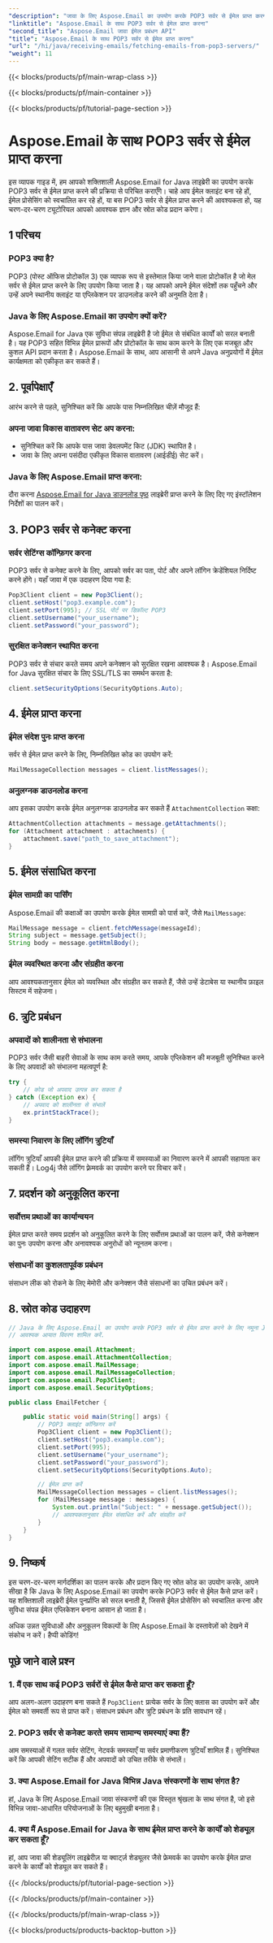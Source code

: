 ```yaml
---
"description": "जावा के लिए Aspose.Email का उपयोग करके POP3 सर्वर से ईमेल प्राप्त करना सीखें। स्रोत कोड और FAQ सहित चरण-दर-चरण मार्गदर्शिका।"
"linktitle": "Aspose.Email के साथ POP3 सर्वर से ईमेल प्राप्त करना"
"second_title": "Aspose.Email जावा ईमेल प्रबंधन API"
"title": "Aspose.Email के साथ POP3 सर्वर से ईमेल प्राप्त करना"
"url": "/hi/java/receiving-emails/fetching-emails-from-pop3-servers/"
"weight": 11
---
```


{{< blocks/products/pf/main-wrap-class >}}

{{< blocks/products/pf/main-container >}}

{{< blocks/products/pf/tutorial-page-section >}}

# Aspose.Email के साथ POP3 सर्वर से ईमेल प्राप्त करना

इस व्यापक गाइड में, हम आपको शक्तिशाली Aspose.Email for Java लाइब्रेरी का उपयोग करके POP3 सर्वर से ईमेल प्राप्त करने की प्रक्रिया से परिचित कराएँगे। चाहे आप ईमेल क्लाइंट बना रहे हों, ईमेल प्रोसेसिंग को स्वचालित कर रहे हों, या बस POP3 सर्वर से ईमेल प्राप्त करने की आवश्यकता हो, यह चरण-दर-चरण ट्यूटोरियल आपको आवश्यक ज्ञान और स्रोत कोड प्रदान करेगा।

## 1 परिचय

### POP3 क्या है?
POP3 (पोस्ट ऑफिस प्रोटोकॉल 3) एक व्यापक रूप से इस्तेमाल किया जाने वाला प्रोटोकॉल है जो मेल सर्वर से ईमेल प्राप्त करने के लिए उपयोग किया जाता है। यह आपको अपने ईमेल संदेशों तक पहुँचने और उन्हें अपने स्थानीय क्लाइंट या एप्लिकेशन पर डाउनलोड करने की अनुमति देता है।

### Java के लिए Aspose.Email का उपयोग क्यों करें?
Aspose.Email for Java एक सुविधा संपन्न लाइब्रेरी है जो ईमेल से संबंधित कार्यों को सरल बनाती है। यह POP3 सहित विभिन्न ईमेल प्रारूपों और प्रोटोकॉल के साथ काम करने के लिए एक मजबूत और कुशल API प्रदान करता है। Aspose.Email के साथ, आप आसानी से अपने Java अनुप्रयोगों में ईमेल कार्यक्षमता को एकीकृत कर सकते हैं।

## 2. पूर्वापेक्षाएँ

आरंभ करने से पहले, सुनिश्चित करें कि आपके पास निम्नलिखित चीज़ें मौजूद हैं:

### अपना जावा विकास वातावरण सेट अप करना:
- सुनिश्चित करें कि आपके पास जावा डेवलपमेंट किट (JDK) स्थापित है।
- जावा के लिए अपना पसंदीदा एकीकृत विकास वातावरण (आईडीई) सेट करें।

### Java के लिए Aspose.Email प्राप्त करना:
दौरा करना [Aspose.Email for Java डाउनलोड पृष्ठ](https://releases.aspose.com/email/java/) लाइब्रेरी प्राप्त करने के लिए दिए गए इंस्टॉलेशन निर्देशों का पालन करें।

## 3. POP3 सर्वर से कनेक्ट करना

### सर्वर सेटिंग्स कॉन्फ़िगर करना
POP3 सर्वर से कनेक्ट करने के लिए, आपको सर्वर का पता, पोर्ट और अपने लॉगिन क्रेडेंशियल निर्दिष्ट करने होंगे। यहाँ जावा में एक उदाहरण दिया गया है:

```java
Pop3Client client = new Pop3Client();
client.setHost("pop3.example.com");
client.setPort(995); // SSL पोर्ट पर डिफ़ॉल्ट POP3
client.setUsername("your_username");
client.setPassword("your_password");
```

### सुरक्षित कनेक्शन स्थापित करना
POP3 सर्वर से संचार करते समय अपने कनेक्शन को सुरक्षित रखना आवश्यक है। Aspose.Email for Java सुरक्षित संचार के लिए SSL/TLS का समर्थन करता है:

```java
client.setSecurityOptions(SecurityOptions.Auto);
```

## 4. ईमेल प्राप्त करना

### ईमेल संदेश पुनः प्राप्त करना
सर्वर से ईमेल प्राप्त करने के लिए, निम्नलिखित कोड का उपयोग करें:

```java
MailMessageCollection messages = client.listMessages();
```

### अनुलग्नक डाउनलोड करना
आप इसका उपयोग करके ईमेल अनुलग्नक डाउनलोड कर सकते हैं `AttachmentCollection` कक्षा:

```java
AttachmentCollection attachments = message.getAttachments();
for (Attachment attachment : attachments) {
    attachment.save("path_to_save_attachment");
}
```

## 5. ईमेल संसाधित करना

### ईमेल सामग्री का पार्सिंग
Aspose.Email की कक्षाओं का उपयोग करके ईमेल सामग्री को पार्स करें, जैसे `MailMessage`:

```java
MailMessage message = client.fetchMessage(messageId);
String subject = message.getSubject();
String body = message.getHtmlBody();
```

### ईमेल व्यवस्थित करना और संग्रहीत करना
आप आवश्यकतानुसार ईमेल को व्यवस्थित और संग्रहीत कर सकते हैं, जैसे उन्हें डेटाबेस या स्थानीय फ़ाइल सिस्टम में सहेजना।

## 6. त्रुटि प्रबंधन

### अपवादों को शालीनता से संभालना
POP3 सर्वर जैसी बाहरी सेवाओं के साथ काम करते समय, आपके एप्लिकेशन की मजबूती सुनिश्चित करने के लिए अपवादों को संभालना महत्वपूर्ण है:

```java
try {
    // कोड जो अपवाद उत्पन्न कर सकता है
} catch (Exception ex) {
    // अपवाद को शालीनता से संभालें
    ex.printStackTrace();
}
```

### समस्या निवारण के लिए लॉगिंग त्रुटियाँ
लॉगिंग त्रुटियाँ आपकी ईमेल प्राप्त करने की प्रक्रिया में समस्याओं का निवारण करने में आपकी सहायता कर सकती हैं। Log4j जैसे लॉगिंग फ़्रेमवर्क का उपयोग करने पर विचार करें।

## 7. प्रदर्शन को अनुकूलित करना

### सर्वोत्तम प्रथाओं का कार्यान्वयन
ईमेल प्राप्त करते समय प्रदर्शन को अनुकूलित करने के लिए सर्वोत्तम प्रथाओं का पालन करें, जैसे कनेक्शन का पुनः उपयोग करना और अनावश्यक अनुरोधों को न्यूनतम करना।

### संसाधनों का कुशलतापूर्वक प्रबंधन
संसाधन लीक को रोकने के लिए मेमोरी और कनेक्शन जैसे संसाधनों का उचित प्रबंधन करें।

## 8. स्रोत कोड उदाहरण

```java
// Java के लिए Aspose.Email का उपयोग करके POP3 सर्वर से ईमेल प्राप्त करने के लिए नमूना Java कोड।
// आवश्यक आयात विवरण शामिल करें.

import com.aspose.email.Attachment;
import com.aspose.email.AttachmentCollection;
import com.aspose.email.MailMessage;
import com.aspose.email.MailMessageCollection;
import com.aspose.email.Pop3Client;
import com.aspose.email.SecurityOptions;

public class EmailFetcher {

    public static void main(String[] args) {
        // POP3 क्लाइंट कॉन्फ़िगर करें
        Pop3Client client = new Pop3Client();
        client.setHost("pop3.example.com");
        client.setPort(995);
        client.setUsername("your_username");
        client.setPassword("your_password");
        client.setSecurityOptions(SecurityOptions.Auto);

        // ईमेल प्राप्त करें
        MailMessageCollection messages = client.listMessages();
        for (MailMessage message : messages) {
            System.out.println("Subject: " + message.getSubject());
            // आवश्यकतानुसार ईमेल संसाधित करें और संग्रहीत करें
        }
    }
}
```

## 9. निष्कर्ष

इस चरण-दर-चरण मार्गदर्शिका का पालन करके और प्रदान किए गए स्रोत कोड का उपयोग करके, आपने सीखा है कि Java के लिए Aspose.Email का उपयोग करके POP3 सर्वर से ईमेल कैसे प्राप्त करें। यह शक्तिशाली लाइब्रेरी ईमेल पुनर्प्राप्ति को सरल बनाती है, जिससे ईमेल प्रोसेसिंग को स्वचालित करना और सुविधा संपन्न ईमेल एप्लिकेशन बनाना आसान हो जाता है।

अधिक उन्नत सुविधाओं और अनुकूलन विकल्पों के लिए Aspose.Email के दस्तावेज़ों को देखने में संकोच न करें। हैप्पी कोडिंग!

## पूछे जाने वाले प्रश्न

### 1. मैं एक साथ कई POP3 सर्वरों से ईमेल कैसे प्राप्त कर सकता हूँ?
आप अलग-अलग उदाहरण बना सकते हैं `Pop3Client` प्रत्येक सर्वर के लिए क्लास का उपयोग करें और ईमेल को समवर्ती रूप से प्राप्त करें। संसाधन प्रबंधन और त्रुटि प्रबंधन के प्रति सावधान रहें।

### 2. POP3 सर्वर से कनेक्ट करते समय सामान्य समस्याएं क्या हैं?
आम समस्याओं में गलत सर्वर सेटिंग, नेटवर्क समस्याएँ या सर्वर प्रमाणीकरण त्रुटियाँ शामिल हैं। सुनिश्चित करें कि आपकी सेटिंग सटीक हैं और अपवादों को उचित तरीके से संभालें।

### 3. क्या Aspose.Email for Java विभिन्न Java संस्करणों के साथ संगत है?
हां, Java के लिए Aspose.Email जावा संस्करणों की एक विस्तृत श्रृंखला के साथ संगत है, जो इसे विभिन्न जावा-आधारित परियोजनाओं के लिए बहुमुखी बनाता है।

### 4. क्या मैं Aspose.Email for Java के साथ ईमेल प्राप्त करने के कार्यों को शेड्यूल कर सकता हूँ?
हां, आप जावा की शेड्यूलिंग लाइब्रेरीज़ या क्वार्ट्ज़ शेड्यूलर जैसे फ्रेमवर्क का उपयोग करके ईमेल प्राप्त करने के कार्यों को शेड्यूल कर सकते हैं।

{{< /blocks/products/pf/tutorial-page-section >}}

{{< /blocks/products/pf/main-container >}}

{{< /blocks/products/pf/main-wrap-class >}}

{{< blocks/products/products-backtop-button >}}